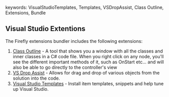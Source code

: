 keywords: VisualStudioTemplates, Templates, VSDropAssist, Class Outline, Extensions, Bundle

## Visual Studio Extentions

The Firefly extensions bundler includes the following extensions:

1. [Class Outline](https://marketplace.visualstudio.com/items?itemName=Firefly-Migration.ClassOutline) - A tool that shows you a window with all the classes and inner classes in a C# code file.
When you right click on any node, you'll see the different important methods of it, such as OnStart etc... and will also be able to go directly to the controller's view
2. [VS Drop Assist](https://marketplace.visualstudio.com/items?itemName=Firefly-Migration.VSDropAssist) - Allows for drag and drop of various objects from the solution into the code.
3. [Visual Studio Templates](https://marketplace.visualstudio.com/items?itemName=Firefly-Migration.VisualStudioTemplates) - Install item templates, snippets and help tune up Visual Studio. 
